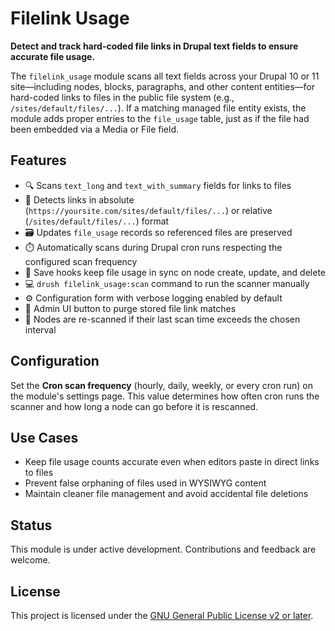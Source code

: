 # Filelink Usage

**Detect and track hard-coded file links in Drupal text fields to ensure accurate file usage.**

The `filelink_usage` module scans all text fields across your Drupal 10 or 11 site—including nodes, blocks, paragraphs, and other content entities—for hard-coded links to files in the public file system (e.g., `/sites/default/files/...`). If a matching managed file entity exists, the module adds proper entries to the `file_usage` table, just as if the file had been embedded via a Media or File field.

## Features

- 🔍 Scans `text_long` and `text_with_summary` fields for links to files
- 🧠 Detects links in absolute (`https://yoursite.com/sites/default/files/...`) or relative (`/sites/default/files/...`) format
- 🗃️ Updates `file_usage` records so referenced files are preserved
- ⏱️ Automatically scans during Drupal cron runs respecting the configured scan frequency
- 💾 Save hooks keep file usage in sync on node create, update, and delete
- 💻 `drush filelink_usage:scan` command to run the scanner manually
- ⚙️ Configuration form with verbose logging enabled by default
- 🧹 Admin UI button to purge stored file link matches
- 📅 Nodes are re-scanned if their last scan time exceeds the chosen interval

## Configuration

Set the **Cron scan frequency** (hourly, daily, weekly, or every cron run) on the module's
settings page. This value determines how often cron runs the scanner and how
long a node can go before it is rescanned.

## Use Cases

- Keep file usage counts accurate even when editors paste in direct links to files
- Prevent false orphaning of files used in WYSIWYG content
- Maintain cleaner file management and avoid accidental file deletions

## Status

This module is under active development. Contributions and feedback are welcome.

## License

This project is licensed under the [GNU General Public License v2 or later](LICENSE).
